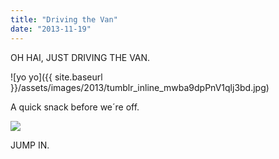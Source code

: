 ```yaml
---
title: "Driving the Van"
date: "2013-11-19"
---
```


OH HAI, JUST DRIVING THE VAN.

![yo yo]({{ site.baseurl }}/assets/images/2013/tumblr_inline_mwba9dpPnV1qlj3bd.jpg)

A quick snack before we´re off. 

![](images/tumblr_inline_mwbabwk4zl1qlj3bd.jpg)

JUMP IN.
